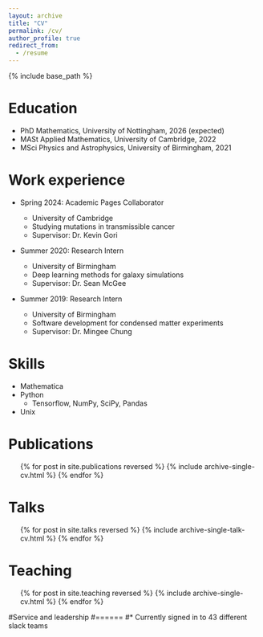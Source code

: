```yaml
---
layout: archive
title: "CV"
permalink: /cv/
author_profile: true
redirect_from:
  - /resume
---
```


{% include base_path %}

Education
======
* PhD Mathematics, University of Nottingham, 2026 (expected)
* MASt Applied Mathematics, University of Cambridge, 2022
* MSci Physics and Astrophysics, University of Birmingham, 2021

Work experience
======
* Spring 2024: Academic Pages Collaborator
  * University of Cambridge
  * Studying mutations in transmissible cancer
  * Supervisor: Dr. Kevin Gori

* Summer 2020: Research Intern
  * University of Birmingham
  * Deep learning methods for galaxy simulations
  * Supervisor: Dr. Sean McGee

* Summer 2019: Research Intern
  * University of Birmingham
  * Software development for condensed matter experiments
  * Supervisor: Dr. Mingee Chung
  
Skills
======
* Mathematica
* Python
  * Tensorflow, NumPy, SciPy, Pandas
* Unix

Publications
======
  <ul>{% for post in site.publications reversed %}
    {% include archive-single-cv.html %}
  {% endfor %}</ul>
  
Talks
======
  <ul>{% for post in site.talks reversed %}
    {% include archive-single-talk-cv.html  %}
  {% endfor %}</ul>
  
Teaching
======
  <ul>{% for post in site.teaching reversed %}
    {% include archive-single-cv.html %}
  {% endfor %}</ul>
 
 
#Service and leadership
#======
#* Currently signed in to 43 different slack teams
